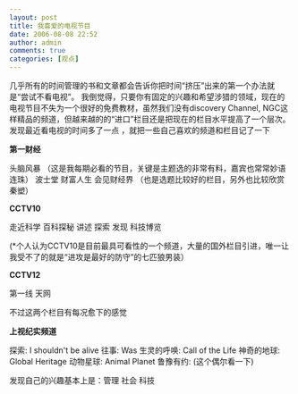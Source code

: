 ```yaml
---
layout: post
title: 我喜爱的电视节目
date: 2006-08-08 22:52
author: admin
comments: true
categories: [观点]
---
```

几乎所有的时间管理的书和文章都会告诉你把时间“挤压”出来的第一个办法就是“尝试不看电视”。
我倒觉得，只要你有固定的兴趣和希望涉猎的领域，现在的电视节目不失为一个很好的免费教材，虽然我们没有discovery Channel, NGC这样精品的频道，但越来越的的“进口”栏目还是把现在的栏目水平提高了一个层次。
发现最近看电视的时间多了一点 ，就把一些自己喜欢的频道和栏目记了一下

<strong>第一财经 </strong>

头脑风暴 （这是我每期必看的节目，关键是主题选的非常有料，嘉宾也常常妙语连珠）
波士堂
财富人生
会见财经界 （也是选题比较好的栏目，另外也比较欣赏秦塑）

<strong>CCTV10 </strong>

走近科学
百科探秘
讲述
探索 发现
科技博览


(*个人认为CCTV10是目前最具可看性的一个频道，大量的国外栏目引进，唯一让我受不了的就是“进攻是最好的防守”的七匹狼男装）


<strong>CCTV12</strong>

第一线
天网

不过这两个栏目有每况愈下的感觉

<strong>上视纪实频道  </strong>

探索: I shouldn't be alive
往事: Was
生灵的呼唤: Call of the Life
神奇的地球: Global Heritage
动物星球: Animal Planet
鲁豫有约: (这个偶尔看一下)

发现自己的兴趣基本上是：管理  社会 科技
